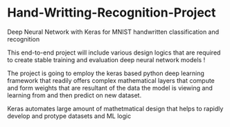 # Hand-Writting-Recognition-Project

Deep Neural Network with Keras for MNIST handwritten classification and recognition

This end-to-end project will include various design logics that are required to create stable training and evaluation deep neural network models !

The project is going to employ the keras based python deep learning framework that readily offers complex mathematical layers that compute and form weights that are resultant of the data the model is viewing and learning from and then predict on new dataset.

Keras automates large amount of mathetmatical design that helps to rapidly develop and protype datasets and ML logic

